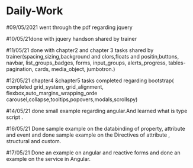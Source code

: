 # Daily-Work


#09/05/2021 went through the pdf regarding jquery


#10/05/21done with jquery handson shared by trainer

#11/05/21 done with chapter2 and chapter 3 tasks shared by trainer(spacing,sizing,background and clors,floats and positin,buttons, navbar, list_groups_badges, forms, input_groups, alerts_progress, tables-pagination, cards, media_object, jumbotron.)

#12/05/21 chapter4 &chapter5 tasks completed regarding bootstrap( completed grid_system, grid_alignment, flexbox,auto_margins_wrapping_orde carousel,collapse,tooltips,popovers,modals,scrollspy)

#14/05/21 done small example regarding angular.And learned what is type script .

#16/05/21 Done sample example on the databinding of property, attribute and event and done sample example on the Directives of attribute , structural and custom.

#17/05/21 Done an example on angular and reactive forms and done an example on the service in Angular.


